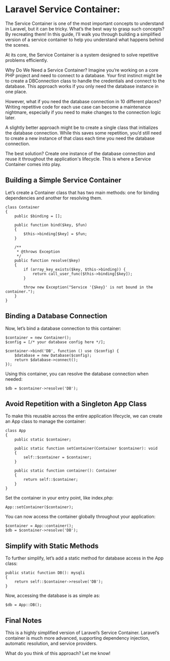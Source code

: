 # Laravel Service Container:
The Service Container is one of the most important concepts to understand in Laravel, but it can be tricky. What’s the best way to grasp such concepts? By recreating them! In this guide, I’ll walk you through building a simplified version of a service container to help you understand what happens behind the scenes.

At its core, the Service Container is a system designed to solve repetitive problems efficiently.

Why Do We Need a Service Container?
Imagine you’re working on a core PHP project and need to connect to a database. Your first instinct might be to create a DBConnection class to handle the credentials and connect to the database. This approach works if you only need the database instance in one place.

However, what if you need the database connection in 10 different places? Writing repetitive code for each use case can become a maintenance nightmare, especially if you need to make changes to the connection logic later.

A slightly better approach might be to create a single class that initializes the database connection. While this saves some repetition, you’d still need to create a new instance of that class each time you need the database connection.

The best solution? Create one instance of the database connection and reuse it throughout the application's lifecycle. This is where a Service Container comes into play.

## Building a Simple Service Container
Let’s create a Container class that has two main methods: one for binding dependencies and another for resolving them.
```
class Container
{
    public $binding = [];

    public function bind($key, $fun)
    {
        $this->binding[$key] = $fun;
    }

    /**
     * @throws Exception
     */
    public function resolve($key)
    {
        if (array_key_exists($key, $this->binding)) {
            return call_user_func($this->binding[$key]);
        }

        throw new Exception("Service '{$key}' is not bound in the container.");
    }
}
```

## Binding a Database Connection
Now, let’s bind a database connection to this container:

```
$container = new Container();
$config = [/* your database config here */];

$container->bind('DB', function () use ($config) {
    $database = new Database($config);
    return $database->connect();
});
```

Using this container, you can resolve the database connection when needed:

```
$db = $container->resolve('DB');
```

## Avoid Repetition with a Singleton App Class
To make this reusable across the entire application lifecycle, we can create an App class to manage the container:

```
class App
{
    public static $container;

    public static function setContainer(Container $container): void
    {
        self::$container = $container;
    }

    public static function container(): Container
    {
        return self::$container;
    }
}
```

Set the container in your entry point, like index.php:

```
App::setContainer($container);
```

You can now access the container globally throughout your application:

```
$container = App::container();
$db = $container->resolve('DB');
```

## Simplify with Static Methods
To further simplify, let’s add a static method for database access in the App class:

```
public static function DB(): mysqli
{
    return self::$container->resolve('DB');
}
```

Now, accessing the database is as simple as:

```
$db = App::DB();
```

## Final Notes
This is a highly simplified version of Laravel’s Service Container. Laravel’s container is much more advanced, supporting dependency injection, automatic resolution, and service providers.

What do you think of this approach? Let me know!
